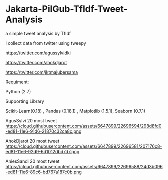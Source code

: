 # Jakarta-PilGub-TfIdf-Tweet-Analysis

a simple tweet analysis by TfIdf

I collect data from twitter using tweepy

https://twitter.com/agussylvidki

https://twitter.com/ahokdjarot

https://twitter.com/jktmajubersama

Requiment: 

Python (2.7) 

Supporting Library 

Scikit-Learn(0.18) , Pandas (0.18.1) , Matplotlib (1.5.1), Seaborn (0.7.1)

AgusSylvi 20 most tweet
https://cloud.githubusercontent.com/assets/6647899/22696594/298d8fd0-ed81-11e6-91d6-21870c32ca8c.png


AhokDjarot 20 most tweet
https://cloud.githubusercontent.com/assets/6647899/22696581/207176c8-ed81-11e6-92d9-6d1012dbd7d7.png


AniesSandi 20 most tweet
https://cloud.githubusercontent.com/assets/6647899/22696588/24d3b096-ed81-11e6-89c6-bd767a187c0b.png
